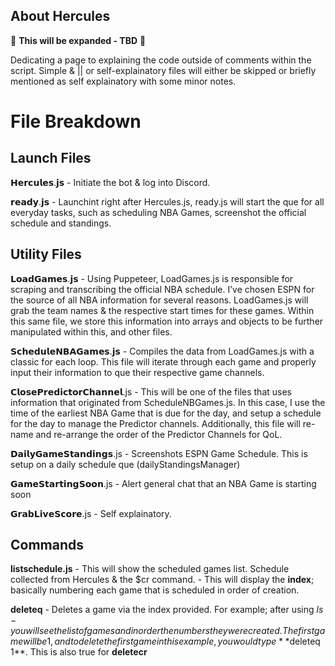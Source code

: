## About Hercules ##

🚧 **This will be expanded - TBD** 🚧

Dedicating a page to explaining the code outside of comments within the script.
Simple & || or self-explainatory files will either be skipped or briefly mentioned as self explainatory with some minor notes.

# File Breakdown #

## Launch Files ## 

𝗛𝗲𝗿𝗰𝘂𝗹𝗲𝘀.𝗷𝘀 - Initiate the bot & log into Discord.

𝗿𝗲𝗮𝗱𝘆.𝗷𝘀 - Launchint right after Hercules.js, ready.js will start the que for all everyday tasks, such as scheduling NBA Games, screenshot the official schedule and standings. 

## Utility Files ##

𝗟𝗼𝗮𝗱𝗚𝗮𝗺𝗲𝘀.𝗷𝘀 - Using Puppeteer, LoadGames.js is responsible for scraping and transcribing the official NBA schedule. I’ve chosen ESPN for the source of all NBA information for several reasons. LoadGames.js will grab the team names & the respective start times for these games. Within this same file, we store this information into arrays and objects to be further manipulated within this, and other files.

𝗦𝗰𝗵𝗲𝗱𝘂𝗹𝗲𝗡𝗕𝗔𝗚𝗮𝗺𝗲𝘀.𝗷𝘀 - Compiles the data from LoadGames.js with a classic for each loop. This file will iterate through each game and properly input their information to que their respective game channels.

𝗖𝗹𝗼𝘀𝗲𝗣𝗿𝗲𝗱𝗶𝗰𝘁𝗼𝗿𝗖𝗵𝗮𝗻𝗻𝗲𝗹.js - This will be one of the files that uses information that originated from ScheduleNBGames.js. In this case, I use the time of the earliest NBA Game that is due for the day, and setup a schedule for the day to manage the Predictor channels. Additionally, this file will re-name and re-arrange the order of the Predictor Channels for QoL.

𝗗𝗮𝗶𝗹𝘆𝗚𝗮𝗺𝗲𝗦𝘁𝗮𝗻𝗱𝗶𝗻𝗴𝘀.js - Screenshots ESPN Game Schedule. This is setup on a daily schedule que (dailyStandingsManager)

𝗚𝗮𝗺𝗲𝗦𝘁𝗮𝗿𝘁𝗶𝗻𝗴𝗦𝗼𝗼𝗻.js - Alert general chat that an NBA Game is starting soon

𝗚𝗿𝗮𝗯𝗟𝗶𝘃𝗲𝗦𝗰𝗼𝗿𝗲.js - Self explainatory. 


## Commands ##

**listschedule.js** - This will show the scheduled games list. Schedule collected from Hercules & the $cr command. 
    - This will display the **index**; basically numbering each game that is scheduled in order of creation.


**deleteq** - Deletes a game via the index provided. For example; after using $ls - you will see the list of games and in order the numbers they were created. The first game will be 1, and to delete the first game in this example, you would type **$deleteq 1**. This is also true for **deletecr**





